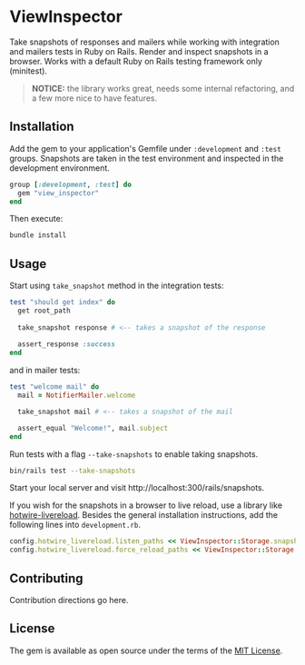 # ViewInspector

Take snapshots of responses and mailers while working with integration and mailers tests in Ruby on Rails.
Render and inspect snapshots in a browser. Works with a default Ruby on Rails testing framework only (minitest).

> **NOTICE:** the library works great, needs some internal refactoring, and a few more nice to have features.

## Installation
Add the gem to your application's Gemfile under `:development` and `:test` groups. Snapshots are taken in the test environment and inspected in the development environment.

```ruby
group [:development, :test] do
  gem "view_inspector"
end
```

Then execute:
```bash
bundle install
```

## Usage

Start using `take_snapshot` method in the integration tests:

```ruby
test "should get index" do
  get root_path
  
  take_snapshot response # <-- takes a snapshot of the response
  
  assert_response :success
end
```

and in mailer tests:

```ruby
test "welcome mail" do
  mail = NotifierMailer.welcome

  take_snapshot mail # <-- takes a snapshot of the mail

  assert_equal "Welcome!", mail.subject
end
```

Run tests with a flag `--take-snapshots` to enable taking snapshots.

```bash
bin/rails test --take-snapshots
```

Start your local server and visit http://localhost:300/rails/snapshots.

If you wish for the snapshots in a browser to live reload, use a library like [hotwire-livereload](https://github.com/kirillplatonov/hotwire-livereload).
Besides the general installation instructions, add the following lines into `development.rb`.

```ruby
config.hotwire_livereload.listen_paths << ViewInspector::Storage.snapshots_directory
config.hotwire_livereload.force_reload_paths << ViewInspector::Storage.snapshots_directory
```

## Contributing
Contribution directions go here.

## License
The gem is available as open source under the terms of the [MIT License](https://opensource.org/licenses/MIT).
